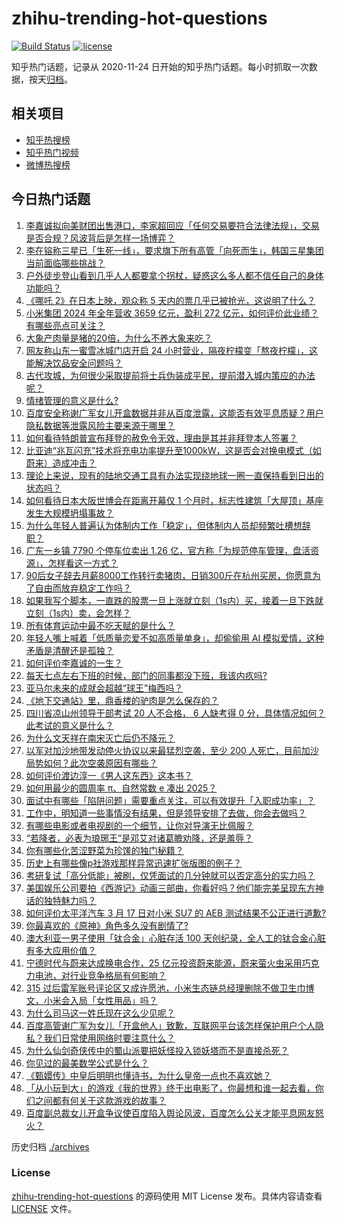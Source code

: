 # zhihu-trending-hot-questions

[![Build Status](https://github.com/justjavac/zhihu-trending-hot-questions/workflows/ci/badge.svg?branch=master)](https://github.com/justjavac/zhihu-trending-hot-questions/actions)
[![license](https://img.shields.io/github/license/justjavac/zhihu-trending-hot-questions)](https://github.com/justjavac/zhihu-trending-hot-questions/blob/master/LICENSE)

知乎热门话题，记录从 2020-11-24
日开始的知乎热门话题。每小时抓取一次数据，按天[归档](./archives)。

## 相关项目

- [知乎热搜榜](https://github.com/justjavac/zhihu-trending-top-search)
- [知乎热门视频](https://github.com/justjavac/zhihu-trending-hot-video)
- [微博热搜榜](https://github.com/justjavac/weibo-trending-hot-search)

## 今日热门话题

<!-- BEGIN -->
<!-- 最后更新时间 Wed Mar 19 2025 07:18:22 GMT+0800 (China Standard Time) -->

1. [李嘉诚拟向美财团出售港口，李家超回应「任何交易要符合法律法规」，交易是否合规？风波背后是怎样一场博弈？](https://www.zhihu.com/question/15267192803)
1. [李在镕称三星已「生死一线」，要求旗下所有高管「向死而生」，韩国三星集团当前面临哪些挑战？](https://www.zhihu.com/question/15249986176)
1. [户外徒步登山看到几乎人人都要拿个拐杖，疑惑这么多人都不信任自己的身体功能吗？](https://www.zhihu.com/question/14523161775)
1. [《哪吒 2》在日本上映，观众称 5 天内的票几乎已被抢光，这说明了什么？](https://www.zhihu.com/question/15034511520)
1. [小米集团 2024 年全年营收 3659 亿元，盈利 272 亿元，如何评价此业绩？有哪些亮点可关注？](https://www.zhihu.com/question/15283215857)
1. [大象产肉量是猪的20倍，为什么不养大象来吃？](https://www.zhihu.com/question/15175830276)
1. [网友称山东一蜜雪冰城门店开启 24 小时营业，隔夜柠檬变「熬夜柠檬」，这能解决饮品安全问题吗？](https://www.zhihu.com/question/15268394902)
1. [古代攻城，为何很少采取提前将士兵伪装成平民，提前潜入城内策应的办法呢？](https://www.zhihu.com/question/15078690483)
1. [情绪管理的意义是什么?](https://www.zhihu.com/question/14214832567)
1. [百度安全称谢广军女儿开盒数据并非从百度泄露，这能否有效平息质疑？用户隐私数据等泄露风险主要来源于哪里？](https://www.zhihu.com/question/15284164582)
1. [如何看待特朗普宣布拜登的赦免令无效，理由是其并非拜登本人签署？](https://www.zhihu.com/question/15204301197)
1. [比亚迪“兆瓦闪充”技术将充电功率提升至1000kW，这是否会对换电模式（如蔚来）造成冲击？](https://www.zhihu.com/question/14963382563)
1. [理论上来说，现有的陆地交通工具有办法实现绕地球一圈一直保持看到日出的状态吗？](https://www.zhihu.com/question/1884060591829804500)
1. [如何看待日本大阪世博会在距离开幕仅 1 个月时，标志性建筑「大屋顶」基座发生大规模坍塌事故？](https://www.zhihu.com/question/15196705381)
1. [为什么年轻人普遍认为体制内工作「稳定」，但体制内人员却频繁吐槽想辞职？](https://www.zhihu.com/question/14969763221)
1. [广东一乡镇 7790 个停车位卖出 1.26 亿，官方称「为规范停车管理，盘活资源」，怎样看这一方式？](https://www.zhihu.com/question/15039632977)
1. [90后女子辞去月薪8000工作转行卖猪肉，日销300斤在杭州买房，你愿意为了自由而放弃稳定工作吗？](https://www.zhihu.com/question/15239743750)
1. [如果我写个脚本，一直跌的股票一旦上涨就立刻（1s内）买，接着一旦下跌就立刻（1s内）卖，会怎样？](https://www.zhihu.com/question/14788005414)
1. [所有体育运动中最不吃天赋的是什么？](https://www.zhihu.com/question/14071887033)
1. [年轻人嘴上喊着「低质量恋爱不如高质量单身」，却偷偷用 AI 模拟爱情，这种矛盾是清醒还是孤独？](https://www.zhihu.com/question/14953269915)
1. [如何评价李嘉诚的一生？](https://www.zhihu.com/question/268907535)
1. [每天七点左右下班的时候，部门的同事都没下班，我该内疚吗?](https://www.zhihu.com/question/14887797950)
1. [亚马尔未来的成就会超越“球王”梅西吗？](https://www.zhihu.com/question/7094810395)
1. [《地下交通站》里，鼎香楼的驴肉是怎么保存的？](https://www.zhihu.com/question/491913008)
1. [四川省凉山州领导干部考试 20 人不合格， 6 人缺考得 0 分，具体情况如何？此考试的意义是什么？](https://www.zhihu.com/question/15153946775)
1. [为什么文天祥在南宋灭亡后仍不降元？](https://www.zhihu.com/question/423675735)
1. [以军对加沙地带发动停火协议以来最猛烈空袭，至少 200 人死亡，目前加沙局势如何？此次空袭原因有哪些？](https://www.zhihu.com/question/15241626631)
1. [如何评价渡边淳一《男人这东西》这本书？](https://www.zhihu.com/question/31340754)
1. [如何用最少的圆周率 π、自然常数 e 凑出 2025？](https://www.zhihu.com/question/14847704475)
1. [面试中有哪些「陷阱问题」需要重点关注，可以有效提升「入职成功率」？](https://www.zhihu.com/question/14325024157)
1. [工作中，明知道一些事情没有结果，但是领导安排了去做，你会去做吗？](https://www.zhihu.com/question/14560656111)
1. [有哪些电影或者电视剧的一个细节，让你对导演无比佩服？](https://www.zhihu.com/question/29917616)
1. [“若降者，必表为琅琊王”是邓艾对诸葛瞻劝降，还是羞辱？](https://www.zhihu.com/question/665308411)
1. [你有哪些化苦涩野菜为珍馐的独门秘籍？](https://www.zhihu.com/question/14713756230)
1. [历史上有哪些像p社游戏那样异常迅速扩张版图的例子？](https://www.zhihu.com/question/603390793)
1. [考研复试「高分低能」被刷，仅凭面试的几分钟就可以否定高分的实力吗？](https://www.zhihu.com/question/392786581)
1. [美国娱乐公司要拍《西游记》动画三部曲，你看好吗？他们能完美呈现东方神话的独特魅力吗？](https://www.zhihu.com/question/15242721847)
1. [如何评价太平洋汽车 3 月 17 日对小米 SU7 的 AEB 测试结果不公正进行道歉?](https://www.zhihu.com/question/15247930417)
1. [你最喜欢的《原神》角色多久没有剧情了?](https://www.zhihu.com/question/11448069717)
1. [澳大利亚一男子使用「钛合金」心脏存活 100 天创纪录，全人工的钛合金心脏有多大应用价值？](https://www.zhihu.com/question/15165408519)
1. [宁德时代与蔚来达成换电合作，25 亿元投资蔚来能源，蔚来萤火虫采用巧克力电池，对行业竞争格局有何影响？](https://www.zhihu.com/question/15258136826)
1. [315 过后雷军账号评论区又成许愿池，小米生态链总经理删除不做卫生巾博文，小米会入局「女性用品」吗？](https://www.zhihu.com/question/15245383877)
1. [为什么司马这一姓氏现在这么少见呢？](https://www.zhihu.com/question/28025974)
1. [百度高管谢广军为女儿「开盒他人」致歉，互联网平台该怎样保护用户个人隐私？我们日常使用网络时要注意什么？](https://www.zhihu.com/question/15203465703)
1. [为什么仙剑奇侠传中的蜀山派要把妖怪投入锁妖塔而不是直接杀死？](https://www.zhihu.com/question/14482703121)
1. [你见过的最美数学公式是什么？](https://www.zhihu.com/question/14263420755)
1. [《甄嬛传》中皇后明明也懂诗书，为什么皇帝一点也不喜欢她？](https://www.zhihu.com/question/15014497248)
1. [「从小玩到大」的游戏《我的世界》终于出电影了，你最想和谁一起去看，你们之间都有何关于这款游戏的故事？](https://www.zhihu.com/question/15169089766)
1. [百度副总裁女儿开盒争议使百度陷入舆论风波，百度怎么公关才能平息网友怒火？](https://www.zhihu.com/question/15216755604)

<!-- END -->

历史归档 [./archives](./archives)

### License

[zhihu-trending-hot-questions](https://github.com/justjavac/zhihu-trending-hot-questions)
的源码使用 MIT License 发布。具体内容请查看 [LICENSE](./LICENSE) 文件。
